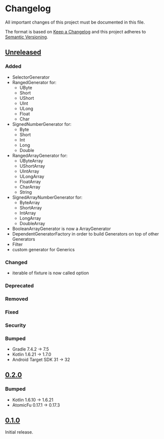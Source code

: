 # Changelog

All important changes of this project must be documented in this file.

The format is based on [Keep a Changelog](http://keepachangelog.com/en/1.0.0/)
and this project adheres to [Semantic Versioning](http://semver.org/spec/v2.0.0.html).

## [Unreleased](https://github.com/bitPogo/kfixture/compare/main)

### Added

* SelectorGenerator
* RangedGenerator for:
    - UByte
    - Short
    - UShort
    - UInt
    - ULong
    - Float
    - Char
* SignedNumberGenerator for:
    - Byte
    - Short
    - Int
    - Long
    - Double
* RangedArrayGenerator for:
    - UByteArray
    - UShortArray
    - UIntArray
    - ULongArray
    - FloatArray
    - CharArray
    - String
* SignedArrayNumberGenerator for:
    - ByteArray
    - ShortArray
    - IntArray
    - LongArray
    - DoubleArray
* BooleanArrayGenerator is now a ArrayGenerator
* DependentGeneratorFactory in order to build Generators on top of other Generators
* Filter
* custom generator for Generics

### Changed

* iterable of fixture is now called option

### Deprecated

### Removed

### Fixed

### Security

### Bumped

* Gradle 7.4.2 -> 7.5
* Kotlin 1.6.21 -> 1.7.0
* Android Target SDK 31 -> 32

## [0.2.0](https://github.com/bitPogo/kfixture/compare/v0.1.0...v0.2.0)

### Bumped

* Kotlin 1.6.10 -> 1.6.21
* AtomicFu 0.17.1 -> 0.17.3

## [0.1.0](https://github.com/bitPogo/kfixture/compare/releases/tag/v0.1.0)

Initial release.
